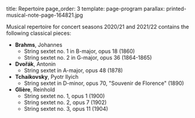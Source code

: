 title: Repertoire
page_order: 3
template: page-program
parallax: printed-musical-note-page-164821.jpg


Musical repertoire for concert seasons 2020/21 and 2021/22
contains the following classical pieces:

* **Brahms**, Johannes
    * String sextet no. 1 in B-major, opus 18 (1860)
    * String sextet no. 2 in G-major, opus 36 (1864-1865)
* **Dvořák**, Antonin
    * String sextet in A-major, opus 48 (1878)
* **Tchaikovsky**, Pyotr Ilyich
    * String sextet in D-minor, opus 70, "Souvenir de Florence" (1890)
* **Glière**, Reinhold
    * String sextet no. 1, opus 1 (1900)
    * String sextet no. 2, opus 7 (1902)
    * String sextet no. 3, opus 11 (1904)
